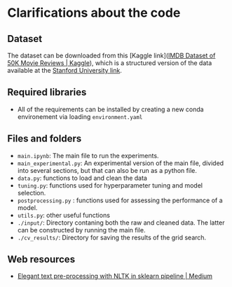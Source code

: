 # Clarifications about the code

## Dataset

The dataset can be downloaded from this [Kaggle link]([IMDB Dataset of 50K Movie Reviews | Kaggle](https://www.kaggle.com/datasets/lakshmi25npathi/imdb-dataset-of-50k-movie-reviews)), which is a structured version of the data available at the [Stanford University link](https://ai.stanford.edu/~amaas/data/sentiment/).

## Required libraries

* All of the requirements can be installed by creating a new conda environement via loading `environment.yaml`

## Files and folders

* `main.ipynb`: The main file to run the experiments.
* `main_experimental.py`: An experimental version of the main file, divided into several sections, but that can also be run as a python file.
* `data.py`: functions to load and clean the data
* `tuning.py`: functions used for hyperparameter tuning and model selection.
* `postprocessing.py` : functions used for assessing the performance of a model.
* `utils.py`: other useful functions
* `./input/`: Directory contaning both the raw and cleaned data. The latter can be constructed by running the main file.
* `./cv_results/`: Directory for saving the results of the grid search.

## Web resources

* [Elegant text pre-processing with NLTK in sklearn pipeline | Medium](https://towardsdatascience.com/elegant-text-pre-processing-with-nltk-in-sklearn-pipeline-d6fe18b91eb8)
